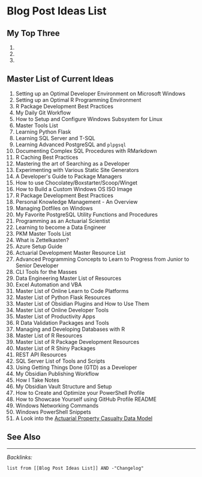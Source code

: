 # Blog Post Ideas List

## My Top Three

1. 
1. 
1. 

## Master List of Current Ideas

1. Setting up an Optimal Developer Environment on Microsoft Windows
1. Setting up an Optimal R Programming Environment
1. R Package Development Best Practices
1. My Daily Git Workflow
1. How to Setup and Configure Windows Subsystem for Linux
1. Master Tools List
1. Learning Python Flask
1. Learning SQL Server and T-SQL
1. Learning Advanced PostgreSQL and `plpgsql`
1. Documenting Complex SQL Procedures with RMarkdown
1. R Caching Best Practices
1. Mastering the art of Searching as a Developer
1. Experimenting with Various Static Site Generators
1. A Developer's Guide to Package Managers
1. How to use Chocolatey/Boxstarter/Scoop/Winget
1. How to Build a Custom Windows OS ISO Image
1. R Package Development Best Practices
1. Personal Knowledge Management - An Overview
1. Managing Dotfiles on Windows
1. My Favorite PostgreSQL Utility Functions and Procedures
1. Programming as an Actuarial Scientist
1. Learning to become a Data Engineer
1. PKM Master Tools List
1. What is Zettelkasten?
1. Azure Setup Guide
1. Actuarial Development Master Resource List
1. Advanced Programming Concepts to Learn to Progress from Junior to Senior Developer
1. CLI Tools for the Masses
1. Data Engineering Master List of Resources
1. Excel Automation and VBA
1. Master List of Online Learn to Code Platforms
1. Master List of Python Flask Resources
1. Master List of Obsidian Plugins and How to Use Them
1. Master List of Online Developer Tools
1. Master List of Productivity Apps
1. R Data Validation Packages and Tools
1. Managing and Developing Databases with R
1. Master List of R Resources
1. Master List of R Package Development Resources
1. Master List of R Shiny Packages
1. REST API Resources
1. SQL Server List of Tools and Scripts
1. Using Getting Things Done (GTD) as a Developer
1. My Obsidian Publishing Workflow
1. How I Take Notes
1. My Obsidian Vault Structure and Setup
1. How to Create and Optimize your PowerShell Profile
1. How to Showcase Yourself using GitHub Profile README
1. Windows Networking Commands
1. Windows PowerShell Snippets
1. A Look into the [Actuarial Property Casualty Data Model](../../../0-Slipbox/Actuarial%20Property%20Casualty%20Data%20Thoughts.md)

## See Also

---

*Backlinks:*

````dataview
list from [[Blog Post Ideas List]] AND -"Changelog"
````

